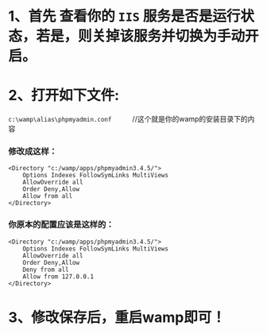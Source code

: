 # 1、首先 查看你的 `IIS` 服务是否是运行状态，若是，则关掉该服务并切换为手动开启。
# 2、打开如下文件:
`c:\wamp\alias\phpmyadmin.conf`　　　//这个就是你的wamp的安装目录下的内容
### 修改成这样：
```
<Directory "c:/wamp/apps/phpmyadmin3.4.5/">
    Options Indexes FollowSymLinks MultiViews
    AllowOverride all
    Order Deny,Allow
    Allow from all
</Directory>
 ```
### 你原本的配置应该是这样的：
```
<Directory "c:/wamp/apps/phpmyadmin3.4.5/">
    Options Indexes FollowSymLinks MultiViews
    AllowOverride all
    Order Deny,Allow
    Deny from all
    Allow from 127.0.0.1
</Directory>
```
# 3、修改保存后，重启wamp即可！
